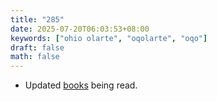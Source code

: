 ```yaml
---
title: "285"
date: 2025-07-20T06:03:53+08:00
keywords: ["ohio olarte", "oqolarte", "oqo"]
draft: false
math: false
---
```


- Updated [books](/books) being read.
